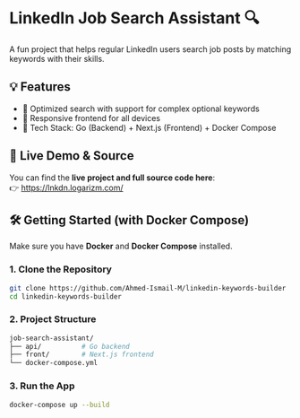 # LinkedIn Job Search Assistant 🔍

A fun project that helps regular LinkedIn users search job posts by matching keywords with their skills.

## 💡 Features

- 🔎 Optimized search with support for complex optional keywords
- 📱 Responsive frontend for all devices
- 🧱 Tech Stack: Go (Backend) + Next.js (Frontend) + Docker Compose

## 🚀 Live Demo & Source

You can find the **live project and full source code here**:  
👉 https://lnkdn.logarizm.com/

## 🛠️ Getting Started (with Docker Compose)

Make sure you have **Docker** and **Docker Compose** installed.

### 1. Clone the Repository

```bash
git clone https://github.com/Ahmed-Ismail-M/linkedin-keywords-builder
cd linkedin-keywords-builder 
```

### 2. Project Structure
```bash
job-search-assistant/
├── api/          # Go backend
├── front/        # Next.js frontend
└── docker-compose.yml
```
### 3. Run the App

```bash 
docker-compose up --build
```